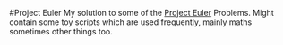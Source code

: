 #Project Euler
My solution to some of the [Project Euler](https://projecteuler.net/archives) Problems.
Might contain some toy scripts which are used frequently, mainly maths sometimes other things too.
